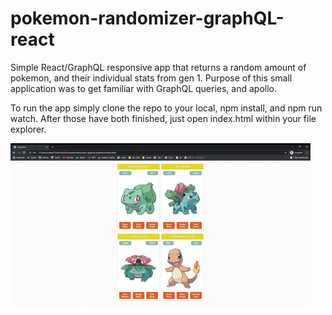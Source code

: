 # pokemon-randomizer-graphQL-react
Simple React/GraphQL responsive app that returns a random amount of pokemon, and their individual stats from gen 1. Purpose of this small application was to get familiar with GraphQL queries, and apollo.

To run the app simply clone the repo to your local, npm install, and npm run watch. After those have both finished, just open index.html within your file explorer. 

![demo](demo.gif)
